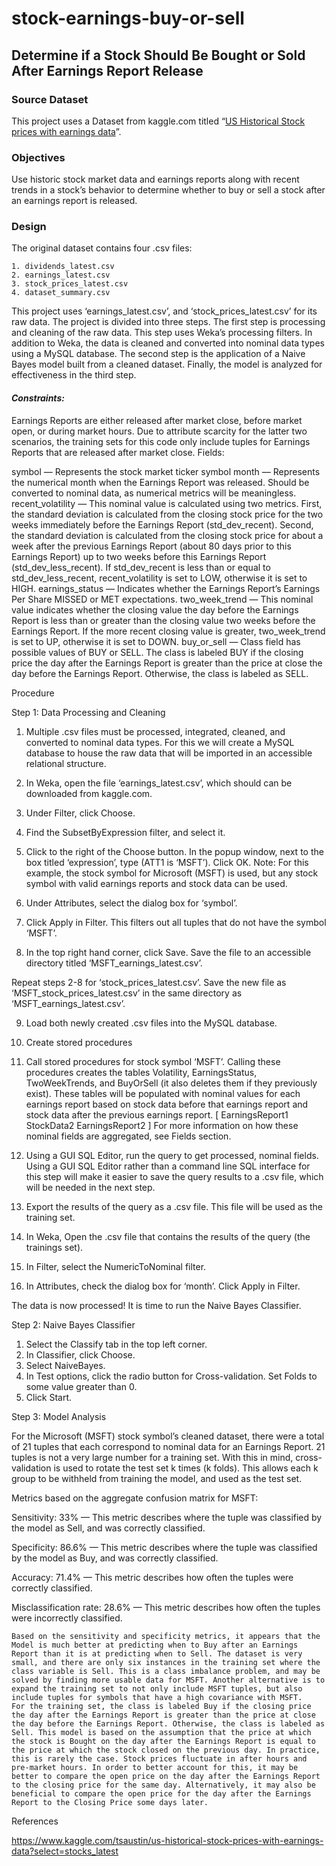 # stock-earnings-buy-or-sell

## Determine if a Stock Should Be Bought or Sold After Earnings Report Release ## 

### Source Dataset ###

This project uses a Dataset from kaggle.com titled “[US Historical Stock prices with earnings data](https://www.kaggle.com/tsaustin/us-historical-stock-prices-with-earnings-data?select=stocks_latest "US Historical Stock prices with earnings data")”.

### Objectives ###

Use historic stock market data and earnings reports along with recent trends in a stock’s behavior to determine whether to buy or sell a stock after an earnings report is released. 

### Design ###

The original dataset contains four .csv files:
	
	1. dividends_latest.csv
	2. earnings_latest.csv
	3. stock_prices_latest.csv
	4. dataset_summary.csv

This project uses ‘earnings_latest.csv’, and ‘stock_prices_latest.csv’ for its raw data. The project is divided into three steps. The first step is processing and cleaning of the raw data. This step uses Weka’s processing filters. In addition to Weka, the data is cleaned and converted into nominal data types using a MySQL database. The second step is the application of a Naive Bayes model built from a cleaned dataset. Finally, the model is analyzed for effectiveness in the third step.

#### *Constraints:* ####

Earnings Reports are either released after market close, before market open, or during market hours. Due to attribute scarcity for the latter two scenarios, the training sets for this code only include tuples for Earnings Reports that are released after market close.
Fields:

symbol — Represents the stock market ticker symbol
month — Represents the numerical month when the Earnings Report was released. Should be converted to nominal data, as numerical metrics will be meaningless.
recent_volatility — This nominal value is calculated using two metrics. First, the standard deviation is calculated from the closing stock price for the two weeks immediately before the Earnings Report (std_dev_recent). Second, the standard deviation is calculated from the closing stock price for about a week after the previous Earnings Report (about 80 days prior to this Earnings Report) up to two weeks before this Earnings Report (std_dev_less_recent). If std_dev_recent is less than or equal to std_dev_less_recent, recent_volatility is set to LOW, otherwise it is set to HIGH.
earnings_status — Indicates whether the Earnings Report’s Earnings Per Share MISSED or MET expectations.
two_week_trend — This nominal value indicates whether the closing value the day before the Earnings Report is less than or greater than the closing value two weeks before the Earnings Report. If the more recent closing value is greater, two_week_trend is set to UP, otherwise it is set to DOWN.
buy_or_sell — Class field has possible values of BUY or SELL. The class is labeled BUY if the closing price the day after the Earnings Report is greater than the price at close the day before the Earnings Report. Otherwise, the class is labeled as SELL.

Procedure

Step 1: Data Processing and Cleaning

1. Multiple .csv files must be processed, integrated, cleaned, and converted to nominal data types. For this we will create a MySQL database to house the raw data that will be imported in an accessible relational structure.

















2. In Weka, open the file ‘earnings_latest.csv’, which should can be downloaded from kaggle.com.
3.  Under Filter, click Choose.
4. Find the SubsetByExpression filter, and select it.
5. Click to the right of the Choose button. In the popup window, next to the box titled ‘expression’, type (ATT1 is ‘MSFT’). Click OK. 
Note: For this example, the stock symbol for Microsoft (MSFT) is used, but any stock symbol with valid earnings reports and stock data can be used.
6. Under Attributes, select the dialog box for ‘symbol’.
7. Click Apply in Filter. This filters out all tuples that do not have the symbol ‘MSFT’.
8. In the top right hand corner, click Save. Save the file to an accessible directory titled ‘MSFT_earnings_latest.csv’.

Repeat steps 2-8 for ‘stock_prices_latest.csv’. Save the new file as ‘MSFT_stock_prices_latest.csv’ in the same directory as ‘MSFT_earnings_latest.csv’.
 
9. Load both newly created .csv files into the MySQL database.



10. Create stored procedures 









11. Call stored procedures for stock symbol ‘MSFT’. Calling these procedures creates the tables Volatility, EarningsStatus, TwoWeekTrends, and BuyOrSell (it also deletes them if they previously exist). These tables will be populated with nominal values for each earnings report based on stock data before that earnings report and stock data after the previous earnings report. [ EarningsReport1 StockData2 EarningsReport2 ] For more information on how these nominal fields are aggregated, see Fields section.










12. Using a GUI SQL Editor, run the query to get processed, nominal fields. Using a GUI SQL Editor rather than a command line SQL interface for this step will make it easier to save the query results to a .csv file, which will be needed in the next step.



13. Export the results of the query as a .csv file. This file will be used as the training set.
14. In Weka, Open the .csv file that contains the results of the query (the trainings set).
15. In Filter, select the NumericToNominal filter. 
16. In Attributes, check the dialog box for ‘month’. Click Apply in Filter.

The data is now processed! It is time to run the Naive Bayes Classifier.

Step 2: Naive Bayes Classifier

1. Select the Classify tab in the top left corner.
2. In Classifier, click Choose.
3. Select NaiveBayes.
4. In Test options, click the radio button for Cross-validation. Set Folds to some value greater than 0.
5. Click Start.

Step 3: Model Analysis

For the Microsoft (MSFT) stock symbol’s cleaned dataset, there were a total of 21 tuples that each correspond to nominal data for an Earnings Report. 21 tuples is not a very large number for a training set. With this in mind, cross-validation is used to rotate the test set k times (k folds). This allows each k group to be withheld from training the model, and used as the test set. 

Metrics based on the aggregate confusion matrix for MSFT:

Sensitivity: 33% — This metric describes where the tuple was classified by the model as Sell, and was correctly classified. 

Specificity: 86.6% — This metric describes where the tuple was classified by the model as Buy, and was correctly classified.

Accuracy: 71.4% — This metric describes how often the tuples were correctly classified.

Misclassification rate: 28.6% — This metric describes how often the tuples were incorrectly classified.

	Based on the sensitivity and specificity metrics, it appears that the Model is much better at predicting when to Buy after an Earnings Report than it is at predicting when to Sell. The dataset is very small, and there are only six instances in the training set where the class variable is Sell. This is a class imbalance problem, and may be solved by finding more usable data for MSFT. Another alternative is to expand the training set to not only include MSFT tuples, but also include tuples for symbols that have a high covariance with MSFT.
	For the training set, the class is labeled Buy if the closing price the day after the Earnings Report is greater than the price at close the day before the Earnings Report. Otherwise, the class is labeled as Sell. This model is based on the assumption that the price at which the stock is Bought on the day after the Earnings Report is equal to the price at which the stock closed on the previous day. In practice, this is rarely the case. Stock prices fluctuate in after hours and pre-market hours. In order to better account for this, it may be better to compare the open price on the day after the Earnings Report to the closing price for the same day. Alternatively, it may also be beneficial to compare the open price for the day after the Earnings Report to the Closing Price some days later.

References

https://www.kaggle.com/tsaustin/us-historical-stock-prices-with-earnings-data?select=stocks_latest







